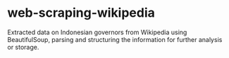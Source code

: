 # web-scraping-wikipedia
Extracted data on Indonesian governors from Wikipedia using BeautifulSoup, parsing and structuring the information for further analysis or storage.
